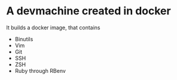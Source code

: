 # A devmachine created in docker

It builds a docker image, that contains

* Binutils
* Vim
* Git
* SSH
* ZSH
* Ruby through RBenv

